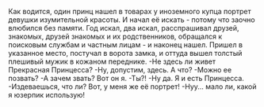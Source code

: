   Как водится, один принц нашел в товарах у иноземного купца портрет девушки изумительной красоты. И начал её искать - потому что заочно влюбился без памяти.
Год искал, два искал, расспрашивал друзей, знакомых, друзей знакомых и их родственников, обращался к поисковым службам и частным лицам - и наконец нашел.
Пришел в указанное место, постучал в ворота замка, и оттуда вышел толстый плешивый мужик в кожаном переднике.
-Не здесь ли живет Прекрасная Принцесса?
-Ну, допустим, здесь. А что?
-Можно ее позвать?
-А зачем звать? Вот он я.
-Ты?!
-Ну да. Я и есть Принцесса.
-Издеваешься, что ли? Вот, у меня же её портрет!
-Нуу... мало ли, какой я юзерпик использую!    